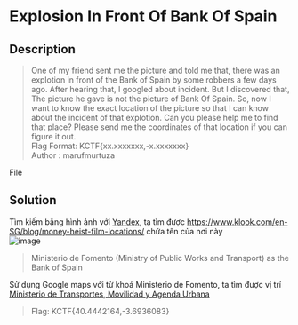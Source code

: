 # Explosion In Front Of Bank Of Spain
## Description
> One of my friend sent me the picture and told me that, there was an explotion in front of the Bank of Spain by some robbers a few days ago. After hearing that, I googled about incident. But I discovered that, The picture he gave is not the picture of Bank Of Spain. So, now I want to know the exact location of the picture so that I can know about the incident of that explotion. Can you please help me to find that place? Please send me the coordinates of that location if you can figure it out.                    
> Flag Format: KCTF{xx.xxxxxxx,-x.xxxxxxx}           
> Author : marufmurtuza

File
## Solution
Tìm kiếm bằng hình ảnh với [Yandex](https://yandex.com/), ta tìm được https://www.klook.com/en-SG/blog/money-heist-film-locations/ chứa tên của nơi này        
![image](https://user-images.githubusercontent.com/62021009/150682449-e3628128-47ba-4d59-8237-9b253c1d898e.png)          
> Ministerio de Fomento (Ministry of Public Works and Transport) as the Bank of Spain

Sử dụng Google maps với từ khoá Ministerio de Fomento, ta tìm được vị trí  [Ministerio de Transportes, Movilidad y Agenda Urbana](https://www.google.com/maps/place/Ministerio+de+Transportes,+Movilidad+y+Agenda+Urbana/@40.4442164,-3.6936083,3a,75y,90t/data=!3m8!1e2!3m6!1sAF1QipNKFc-iW58Bj5Gvj19PrNbC9pp3OECWUCUNv0u_!2e10!3e12!6shttps:%2F%2Flh5.googleusercontent.com%2Fp%2FAF1QipNKFc-iW58Bj5Gvj19PrNbC9pp3OECWUCUNv0u_%3Dw397-h298-k-no!7i4032!8i3024!4m11!1m2!2m1!1sMinisterio+de+Fomento!3m7!1s0xd4228faa4f3ceff:0x45144593d64bd75f!8m2!3d40.4442164!4d-3.6936083!14m1!1BCgIgAQ!15sChVNaW5pc3RlcmlvIGRlIEZvbWVudG8iA4gBAZIBEWdvdmVybm1lbnRfb2ZmaWNl)   
> Flag: KCTF{40.4442164,-3.6936083}
